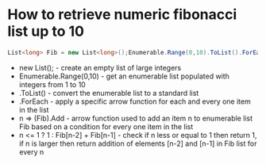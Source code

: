 # How to retrieve numeric fibonacci list up to 10

``` C#
List<long> Fib = new List<long>();Enumerable.Range(0,10).ToList().ForEach(n => (Fib).Add(n <= 1 ? 1 : Fib[n-2] + Fib[n-1]));
```
- new List<long>(); - create an empty list of large integers
- Enumerable.Range(0,10) - get an enumerable list populated with integers from 1 to 10
- .ToList() - convert the enumerable list to a standard list
- .ForEach - apply a specific arrow function for each and every one item in the list
- n => (Fib).Add - arrow function used to add an item n to enumerable list Fib based on a condition for every one item in the list
- n <= 1 ? 1 : Fib[n-2] + Fib[n-1] - check if n less or equal to 1 then return 1, if n is larger then return addition of elements [n-2] and [n-1] in Fib list for every n